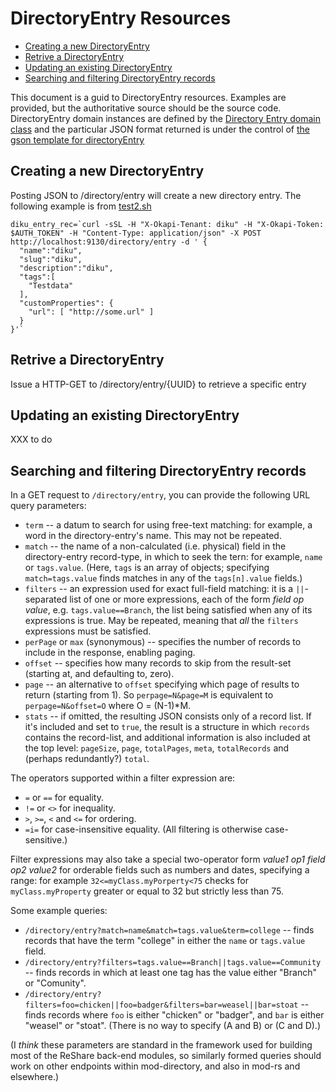 # DirectoryEntry Resources

<!-- md2toc -l 2 entry.md -->
* [Creating a new DirectoryEntry](#creating-a-new-directoryentry)
* [Retrive a DirectoryEntry](#retrive-a-directoryentry)
* [Updating an existing DirectoryEntry](#updating-an-existing-directoryentry)
* [Searching and filtering DirectoryEntry records](#searching-and-filtering-directoryentry-records)


This document is a guid to DirectoryEntry resources. Examples are provided, but the authoritative source
should be the source code. DirectoryEntry domain instances are defined by the [Directory Entry domain class](../service/grails-app/domain/org/olf/okapi/modules/directory/DirectoryEntry.groovy) and the particular JSON format returned is under the control of [the gson template for directoryEntry](../service/grails-app/views/entry/_entry.gson)

## Creating a new DirectoryEntry

Posting JSON to /directory/entry will create a new directory entry. The following example is from [test2.sh](../scripts/test2.sh)

    diku_entry_rec=`curl -sSL -H "X-Okapi-Tenant: diku" -H "X-Okapi-Token: $AUTH_TOKEN" -H "Content-Type: application/json" -X POST http://localhost:9130/directory/entry -d ' {
      "name":"diku",
      "slug":"diku",
      "description":"diku",
      "tags":[
        "Testdata"
      ],
      "customProperties": {
        "url": [ "http://some.url" ]
      }
    }'`

## Retrive a DirectoryEntry

Issue a HTTP-GET to /directory/entry/{UUID} to retrieve a specific entry

## Updating an existing DirectoryEntry

XXX to do

## Searching and filtering DirectoryEntry records

In a GET request to `/directory/entry`, you can provide the following URL query parameters:

* `term` -- a datum to search for using free-text matching: for example, a word in the directory-entry's name. This may not be repeated.
* `match` -- the name of a non-calculated (i.e. physical) field in the directory-entry record-type, in which to seek the tern: for example, `name` or `tags.value`. (Here, `tags` is an array of objects; specifying `match=tags.value` finds matches in any of the `tags[n].value` fields.)
* `filters` -- an expression used for exact full-field matching: it is a `||`-separated list of one or more expressions, each of the form _field_ _op_ _value_, e.g. `tags.value==Branch`, the list being satisfied when any of its expressions is true. May be repeated, meaning that _all_ the `filters` expressions must be satisfied.
* `perPage` or `max` (synonymous) -- specifies the number of records to include in the response, enabling paging.
* `offset` -- specifies how many records to skip from the result-set (starting at, and defaulting to, zero).
* `page` -- an alternative to `offset` specifying which page of results to return (starting from 1). So `perpage=N&page=M` is equivalent to `perpage=N&offset=O` where O = (N-1)*M.
* `stats` -- if omitted, the resulting JSON consists only of a record list. If it's included and set to `true`, the result is a structure in which `records` contains the record-list, and additional information is also included at the top level: `pageSize`, `page`, `totalPages`, `meta`, `totalRecords` and (perhaps redundantly?) `total`.

The operators supported within a filter expression are:

* `=` or `==` for equality.
* `!=` or `<>` for inequality.
* `>`, `>=`, `<` and `<=` for ordering.
* `=i=` for case-insensitive equality. (All filtering is otherwise case-sensitive.)

Filter expressions may also take a special two-operator form _value1_ _op1_ _field_ _op2_ _value2_ for orderable fields such as numbers and dates, specifying a range: for example `32<=myClass.myPorperty<75` checks for `myClass.myProperty` greater or equal to 32 but strictly less than 75.

Some example queries:

* `/directory/entry?match=name&match=tags.value&term=college`
  -- finds records that have the term "college" in either the `name` or `tags.value` field.
* `/directory/entry?filters=tags.value==Branch||tags.value==Community`
  -- finds records in which at least one tag has the value either "Branch" or "Comunity".
* `/directory/entry?filters=foo=chicken||foo=badger&filters=bar=weasel||bar=stoat` -- finds records where `foo` is either "chicken" or "badger", and `bar` is either "weasel" or "stoat". (There is no way to specify (A and B) or (C and D).)

(I _think_ these parameters are standard in the framework used for building most of the ReShare back-end modules, so similarly formed queries should work on other endpoints within mod-directory, and also in mod-rs and elsewhere.)

